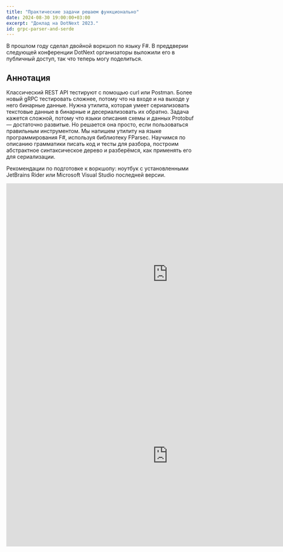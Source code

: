 ```yaml
---
title: "Практические задачи решаем функционально"
date: 2024-08-30 19:00:00+03:00
excerpt: "Доклад на DotNext 2023."
id: grpc-parser-and-serde
---
```


В прошлом году сделал двойной воркшоп по языку F#. В преддверии следующей конференции DotNext организаторы выложили его в публичный доступ, так что теперь могу поделиться.

## Аннотация

Классический REST API тестируют с помощью curl или Postman. Более новый gRPC тестировать сложнее, потому что на входе и на выходе у него бинарные данные. Нужна утилита, которая умеет сериализовать текстовые данные в бинарные и десериализовать их обратно. Задача кажется сложной, потому что языки описания схемы и данных Protobuf — достаточно развитые. Но решается она просто, если пользоваться правильным инструментом. Мы напишем утилиту на языке программирования F#, используя библиотеку FParsec. Научимся по описанию грамматики писать код и тесты для разбора, построим абстрактное синтаксическое дерево и разберёмся, как применять его для сериализации.

Рекомендации по подготовке к воркшопу: ноутбук с установленными JetBrains Rider или Microsoft Visual Studio последней версии.

<div class="video">
    <iframe src="https://vk.com/video_ext.php?oid=-65845767&id=456239952&hd=2&autoplay=1" width="853" height="480" allow="autoplay; encrypted-media; fullscreen; picture-in-picture; screen-wake-lock;" frameborder="0" allowfullscreen></iframe>
</div>

<div class="video">
    <iframe src="https://vk.com/video_ext.php?oid=-65845767&id=456239957&hd=2&autoplay=1" width="853" height="480" allow="autoplay; encrypted-media; fullscreen; picture-in-picture; screen-wake-lock;" frameborder="0" allowfullscreen></iframe>
</div>
